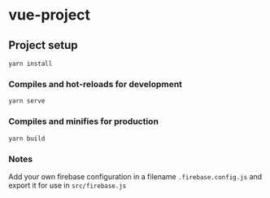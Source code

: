 # vue-project

## Project setup
```
yarn install
```

### Compiles and hot-reloads for development
```
yarn serve
```

### Compiles and minifies for production
```
yarn build
```

### Notes
Add your own firebase configuration in a filename ``.firebase.config.js`` and export it for use in ``src/firebase.js``